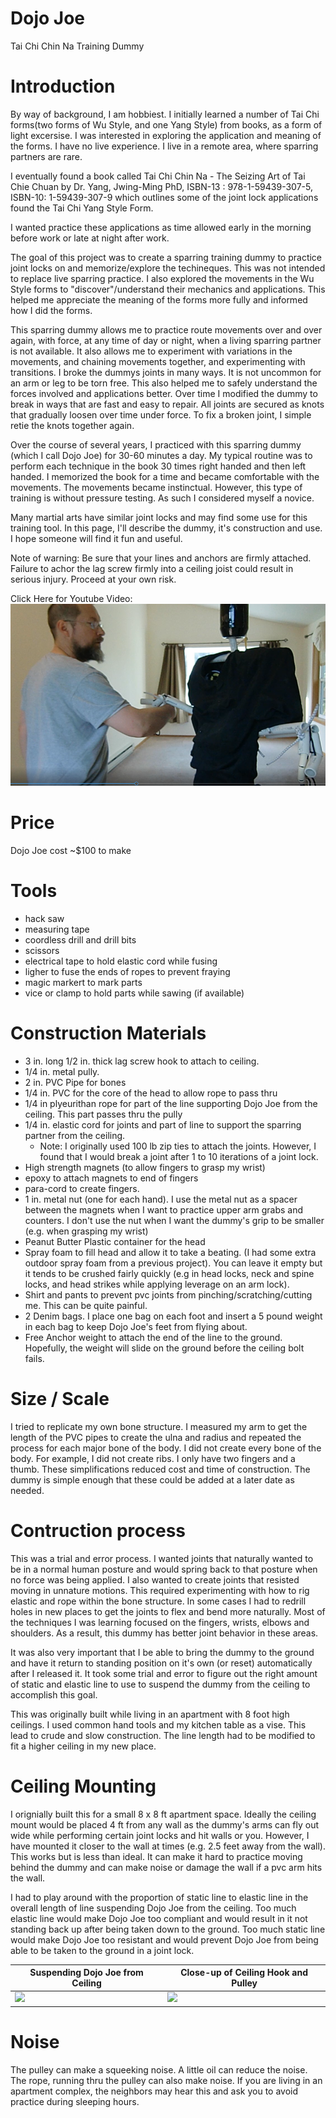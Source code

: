 # Dojo Joe
Tai Chi Chin Na Training Dummy

# Introduction
By way of background, I am hobbiest. I initially learned a number of Tai Chi forms(two forms of Wu Style, and one Yang Style) from books, as a form of light excersise. I was interested in exploring the application and meaning of the forms. I have no live experience. I live in a remote area, where sparring partners are rare.

I eventually found a book called Tai Chi Chin Na - The Seizing Art of Tai Chie Chuan by Dr. Yang, Jwing-Ming PhD, ISBN-13 : 978-1-59439-307-5, ISBN-10: 1-59439-307-9 which outlines some of the joint lock applications found the Tai Chi Yang Style Form.

I wanted practice these applications as time allowed early in the morning before work or late at night after work. 

The goal of this project was to create a sparring training dummy to practice joint locks on and memorize/explore the techineques. 
This was not intended to replace live sparring practice. I also explored the movements in the Wu Style forms to "discover"/understand their mechanics and applications. This helped me appreciate the meaning of the forms more fully and informed how I did the forms.

This sparring dummy allows me to practice route movements over and over again, with force, at any time of day or night, when a living sparring partner is not available. It also allows me to experiment with variations in the movements, and chaining movements together, and experimenting with transitions. I broke the dummys joints in many ways. It is not uncommon for an arm or leg to be torn free. This also helped me to safely understand the forces involved and applications better. Over time I modified the dummy to break in ways that are fast and easy to repair. All joints are secured as knots that gradually loosen over time under force. To fix a broken joint, I simple retie the knots together again.

Over the course of several years, I practiced with this sparring dummy (which I call Dojo Joe) for 30-60 minutes a day. My typical routine was to perform each technique in the book 30 times right handed and then left handed. I memorized the book for a time and became comfortable with the movements. The movements became instinctual. However, this type of training is without pressure testing. As such I considered myself a novice.

Many martial arts have similar joint locks and may find some use for this training tool. In this page, I'll describe the dummy, it's construction and use. I hope someone will find it fun and useful. 

Note of warning: Be sure that your lines and anchors are firmly attached. Failure to achor the lag screw firmly into a ceiling joist could result in serious injury. Proceed at your own risk. 

Click Here for Youtube Video:
[![Alt text](https://github.com/TrackerLounge/DojoJoe/blob/master/images/DojoJoeIntroMidSize.png)](https://www.youtube.com/watch?v=8jnbJ8WHzhs)

# Price
Dojo Joe cost ~$100 to make

# Tools
* hack saw
* measuring tape
* coordless drill and drill bits 
* scissors
* electrical tape to hold elastic cord while fusing
* ligher to fuse the ends of ropes to prevent fraying
* magic markert to mark parts
* vice or clamp to hold parts while sawing (if available)

# Construction Materials
* 3 in. long 1/2 in. thick lag screw hook to attach to ceiling.
* 1/4 in. metal pully.
* 2 in. PVC Pipe for bones
* 1/4 in. PVC for the core of the head to allow rope to pass thru
* 1/4 in plyeurithan rope for part of the line supporting Dojo Joe from the ceiling. This part passes thru the pully
* 1/4 in. elastic cord for joints and part of line to support the sparring partner from the ceiling. 
  * Note: I originally used 100 lb zip ties to attach the joints. However, I found that I would break a joint after 1 to 10 iterations of a joint lock. 
* High strength magnets (to allow fingers to grasp my wrist)
* epoxy to attach magnets to end of fingers
* para-cord to create fingers.
* 1 in. metal nut (one for each hand). I use the metal nut as a spacer between the magnets when I want to practice upper arm grabs and counters. I don't use the nut when I want the dummy's grip to be smaller (e.g. when grasping my wrist)
* Peanut Butter Plastic container for the head
* Spray foam to fill head and allow it to take a beating. (I had some extra outdoor spray foam from a previous project). You can leave it empty but it tends to be crushed fairly quickly (e.g in head locks, neck and spine locks, and head strikes while applying leverage on an arm lock).
* Shirt and pants to prevent pvc joints from pinching/scratching/cutting me. This can be quite painful.
* 2 Denim bags. I place one bag on each foot and insert a 5 pound weight in each bag to keep Dojo Joe's feet from flying about.
* Free Anchor weight to attach the end of the line to the ground. Hopefully, the weight will slide on the ground before the ceiling bolt fails.

# Size / Scale
I tried to replicate my own bone structure. I measured my arm to get the length of the PVC pipes to create the ulna and radius and repeated the process for each major bone of the body. I did not create every bone of the body. For example, I did not create ribs. I only have two fingers and a thumb. These simplifications reduced cost and time of construction. The dummy is simple enough that these could be added at a later date as needed.

# Contruction process
This was a trial and error process. I wanted joints that naturally wanted to be in a normal human posture and would spring back to that posture when no force was being applied. I also wanted to create joints that resisted moving in unnature motions. This required experimenting with how to rig elastic and rope within the bone structure. In some cases I had to redrill holes in new places to get the joints to flex and bend more naturally. Most of the techniques I was learning focused on the fingers, wrists, elbows and shoulders. As a result, this dummy has better joint behavior in these areas. 

It was also very important that I be able to bring the dummy to the ground and have it return to standing position on it's own (or reset) automatically after I released it. It took some trial and error to figure out the right amount of static and elastic line to use to suspend the dummy from the ceiling to accomplish this goal.

This was originally built while living in an apartment with 8 foot high ceilings. I used common hand tools and my kitchen table as a vise. This lead to crude and slow construction. The line length had to be modified to fit a higher ceiling in my new place.

# Ceiling Mounting
I orignially built this for a small 8 x 8 ft apartment space. Ideally the ceiling mount would be placed 4 ft from any wall as the dummy's arms can fly out wide while performing certain joint locks and hit walls or you. However, I have mounted it closer to the wall at times (e.g. 2.5 feet away from the wall). This works but is less than ideal. It can make it hard to practice moving behind the dummy and can make noise or damage the wall if a pvc arm hits the wall.

I had to play around with the proportion of static line to elastic line in the overall length of line suspending Dojo Joe from the ceiling. Too much elastic line would make Dojo Joe too compliant and would result in it not standing back up after being taken down to the ground. Too much static line would make Dojo Joe too resistant and would prevent Dojo Joe from being able to be taken to the ground in a joint lock.

<table>
<thead>
<tr>
<th>Suspending Dojo Joe from Ceiling</th>
<th>Close-up of Ceiling Hook and Pulley</th>
</tr>
</thead>
<tbody>
<tr>
<td><img src='/images/suspendingDojoJoeFromCeiling.png' width=400></td>
<td><img src='/images/ceilingHookAndPulley.png' width=400></td>
</tr>
</tbody>
</table>

# Noise
The pulley can make a squeeking noise. A little oil can reduce the noise. The rope, running thru the pulley can also make noise. If you are living in an apartment complex, the neighbors may hear this and ask you to avoid practice during sleeping hours.
